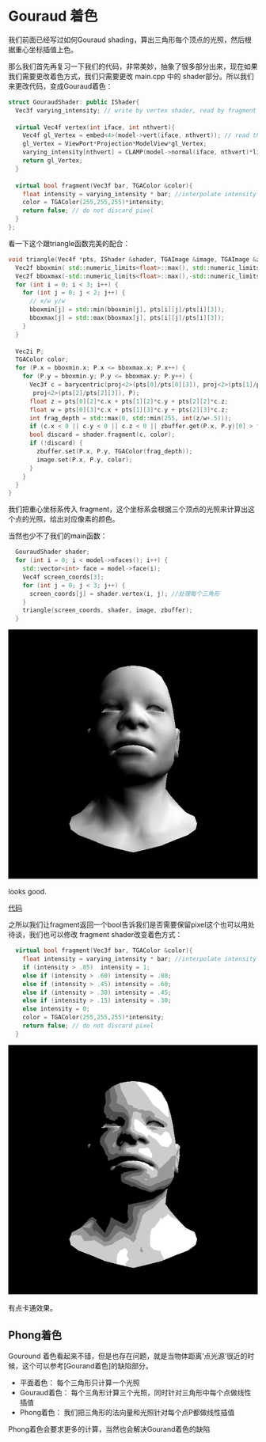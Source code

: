 # Gouraud 着色

我们前面已经写过如何Gouraud shading，算出三角形每个顶点的光照，然后根据重心坐标插值上色。

那么我们首先再复习一下我们的代码，非常美妙，抽象了很多部分出来，现在如果我们需要更改着色方式，我们只需要更改 main.cpp 中的 shader部分。所以我们来更改代码，变成Gouraud着色：

```C++
struct GouraudShader: public IShader{
  Vec3f varying_intensity; // write by vertex shader, read by fragment shader

  virtual Vec4f vertex(int iface, int nthvert){
    Vec4f gl_Vertex = embed<4>(model->vert(iface, nthvert)); // read the vertex from obj file
    gl_Vertex = ViewPort*Projection*ModelView*gl_Vertex;
    varying_intensity[nthvert] = CLAMP(model->normal(iface, nthvert)*light_dir); // diffuse light intensity
    return gl_Vertex;
  }

  virtual bool fragment(Vec3f bar, TGAColor &color){
    float intensity = varying_intensity * bar; //interpolate intensity for current Pixel
    color = TGAColor(255,255,255)*intensity;
    return false; // do not discard pixel
  }
};
```

看一下这个跟triangle函数完美的配合：

```C++
void triangle(Vec4f *pts, IShader &shader, TGAImage &image, TGAImage &zbuffer){
  Vec2f bboxmin( std::numeric_limits<float>::max(), std::numeric_limits<float>::max());
  Vec2f bboxmax(-std::numeric_limits<float>::max(),-std::numeric_limits<float>::max());
  for (int i = 0; i < 3; i++) {
    for (int j = 0; j < 2; j++) {
      // x/w y/w
      bboxmin[j] = std::min(bboxmin[j], pts[i][j]/pts[i][3]);
      bboxmax[j] = std::max(bboxmax[j], pts[i][j]/pts[i][3]);
    }
  }

  Vec2i P;
  TGAColor color;
  for (P.x = bboxmin.x; P.x <= bboxmax.x; P.x++) {
    for (P.y = bboxmin.y; P.y <= bboxmax.y; P.y++) {
      Vec3f c = barycentric(proj<2>(pts[0]/pts[0][3]), proj<2>(pts[1]/pts[1][3]),
       proj<2>(pts[2]/pts[2][3]), P);
      float z = pts[0][2]*c.x + pts[1][2]*c.y + pts[2][2]*c.z;
      float w = pts[0][3]*c.x + pts[1][3]*c.y + pts[2][3]*c.z;
      int frag_depth = std::max(0, std::min(255, int(z/w+.5)));
      if (c.x < 0 || c.y < 0 || c.z < 0 || zbuffer.get(P.x, P.y)[0] > frag_depth ) continue;
      bool discard = shader.fragment(c, color);
      if (!discard) {
        zbuffer.set(P.x, P.y, TGAColor(frag_depth));
        image.set(P.x, P.y, color);
      }
    }
  }
}
```

我们把重心坐标系传入 fragment，这个坐标系会根据三个顶点的光照来计算出这个点的光照，给出对应像素的颜色。

当然也少不了我们的main函数：

```C++
  GouraudShader shader;
  for (int i = 0; i < model->nfaces(); i++) {
    std::vector<int> face = model->face(i);
    Vec4f screen_coords[3];
    for (int j = 0; j < 3; j++) {
      screen_coords[j] = shader.vertex(i, j); //处理每个三角形
    }
    triangle(screen_coords, shader, image, zbuffer);
  }
```


![](images/gouraud_shading.png)

looks good.

[代码]()

之所以我们让fragment返回一个bool告诉我们是否需要保留pixel这个也可以用处待谈，我们也可以修改 fragment shader改变着色方式：


```C++
  virtual bool fragment(Vec3f bar, TGAColor &color){
    float intensity = varying_intensity * bar; //interpolate intensity for current Pixel
    if (intensity > .85)  intensity = 1;
    else if (intensity > .60) intensity = .80;
    else if (intensity > .45) intensity = .60;
    else if (intensity > .30) intensity = .45;
    else if (intensity > .15) intensity = .30;
    else intensity = 0;
    color = TGAColor(255,255,255)*intensity;
    return false; // do not discard pixel
  }
```


![](images/gouraud_shading2.png)

有点卡通效果。


## Phong着色

Gouround 着色看起来不错，但是也存在问题，就是当物体距离‘点光源’很近的时候，这个可以参考[Gourand着色]的缺陷部分。


- 平面着色： 每个三角形只计算一个光照
- Gouraud着色： 每个三角形计算三个光照，同时针对三角形中每个点做线性插值
- Phong着色： 我们把三角形的法向量和光照针对每个点P都做线性插值

Phong着色会要求更多的计算，当然也会解决Gourand着色的缺陷

